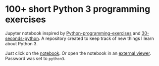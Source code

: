 # 100+ short Python 3 programming exercises

Jupyter notebook inspired by [Python-programming-exercises](https://github.com/zhiwehu/Python-programming-exercises) and [30-seconds-python](https://github.com/kriadmin/30-seconds-of-python-code). A repository created to keep track of new things I learn about Python 3.

Just click on the [notebook](30-seconds-python.ipynb). Or open the notebook in an [external viewer](https://nbviewer.jupyter.org/github/thebeachlab/30-seconds-python/blob/master/30-seconds-python.ipynb). Password was set to `python3`.
